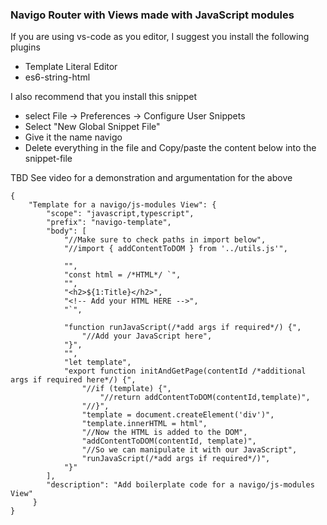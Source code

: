 ### Navigo Router with Views made with JavaScript modules

If you are using vs-code as you editor, I suggest you install the following plugins 

- Template Literal Editor
- es6-string-html

I also recommend that you install this snippet
- select File -> Preferences -> Configure User Snippets
- Select "New Global Snippet File"
- Give it the name navigo
- Delete everything in the file and Copy/paste the content below into the snippet-file

TBD See video for a demonstration and argumentation for the above

```
{
	"Template for a navigo/js-modules View": {
	 	"scope": "javascript,typescript",
	 	"prefix": "navigo-template",
	 	"body": [
			"//Make sure to check paths in import below",
			"//import { addContentToDOM } from '../utils.js'",
			
			"",
			"const html = /*HTML*/ `",
			"",
			"<h2>${1:Title}</h2>",
			"<!-- Add your HTML HERE -->",
			"`",
			
			"function runJavaScript(/*add args if required*/) {",
				"//Add your JavaScript here",
			"}",
			"",
			"let template",
			"export function initAndGetPage(contentId /*additional args if required here*/) {",
				"//if (template) {",
					"//return addContentToDOM(contentId,template)",
				"//}",
				"template = document.createElement('div')",
				"template.innerHTML = html",
				"//Now the HTML is added to the DOM",
				"addContentToDOM(contentId, template)",
				"//So we can manipulate it with our JavaScript",
				"runJavaScript(/*add args if required*/)",
			"}"
	 	],
	 	"description": "Add boilerplate code for a navigo/js-modules View"
	 }
}
```
